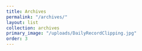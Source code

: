 ```yaml
---
title: Archives
permalink: "/archives/"
layout: list
collection: archives
primary_image: "/uploads/DailyRecordClipping.jpg"
order: 3
---
```



